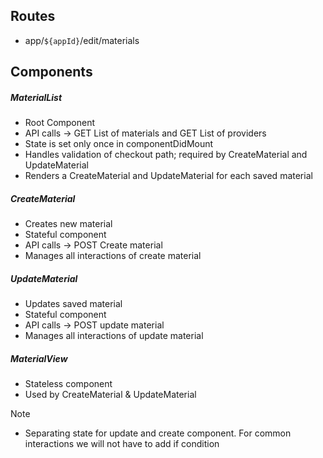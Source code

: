 ## Routes
- app/`${appId}`/edit/materials

## Components 

##### MaterialList 
- Root Component
- API calls -> GET List of materials and GET List of providers
- State is set only once in componentDidMount
- Handles validation of checkout path; required by CreateMaterial and UpdateMaterial
- Renders a CreateMaterial and UpdateMaterial for each saved material

##### CreateMaterial
- Creates new material
- Stateful component
- API calls -> POST Create material
- Manages all interactions of create material

##### UpdateMaterial
- Updates saved material
- Stateful component
- API calls -> POST update material
- Manages all interactions of update material

##### MaterialView
- Stateless component
- Used by CreateMaterial & UpdateMaterial

Note
- Separating state for update and create component. For common interactions we will not have to add if condition
